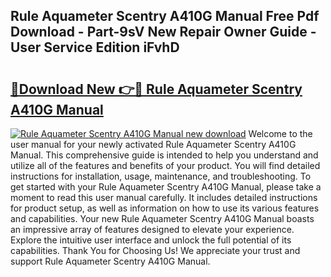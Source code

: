 ## Rule Aquameter Scentry A410G Manual Free Pdf Download - Part-9sV New Repair Owner Guide - User Service Edition iFvhD

# <h2><a href="http://bc36839.oget.top/?id=Rule+Aquameter+Scentry+A410G+Manual">🔗Download New 👉🔴 Rule Aquameter Scentry A410G Manual</a></h2>

[![Rule Aquameter Scentry A410G Manual new download](https://i.imgur.com/5g1atiW.png)](http://bc36839.oget.top/?id=Rule+Aquameter+Scentry+A410G+Manual)
Welcome to the user manual for your newly activated Rule Aquameter Scentry A410G Manual. This comprehensive guide is intended to help you understand and utilize all of the features and benefits of your product. You will find detailed instructions for installation, usage, maintenance, and troubleshooting. To get started with your Rule Aquameter Scentry A410G Manual, please take a moment to read this user manual carefully. It includes detailed instructions for product setup, as well as information on how to use its various features and capabilities. Your new Rule Aquameter Scentry A410G Manual boasts an impressive array of features designed to elevate your experience. Explore the intuitive user interface and unlock the full potential of its capabilities. Thank You for Choosing Us! We appreciate your trust and support Rule Aquameter Scentry A410G Manual.
